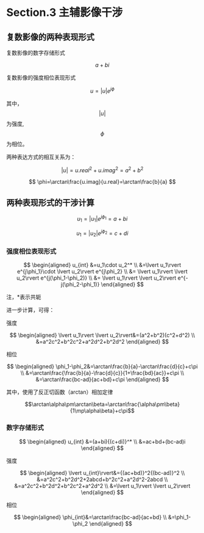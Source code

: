 # Section.3 主辅影像干涉

## 复数影像的两种表现形式

复数影像的数字存储形式 

$$a+bi$$

复数影像的强度相位表现形式

$$u=\lvert u\rvert e^{j\phi}$$

其中，
$$\lvert u\rvert$$
为强度,
$$\phi$$
为相位。

两种表达方式的相互关系为：

$$
\lvert u\rvert={u.real}^2+{u.imag}^2=a^2+b^2
$$

$$
\phi=\arctan\frac{u.imag}{u.real}=\arctan\frac{b}{a}
$$

## 两种表现形式的干涉计算

$$
u_1=\lvert u_1\rvert e^{j\phi_1}=a+bi
$$

$$
u_1=\lvert u_2\rvert e^{j\phi_2}=c+di
$$

### 强度相位表现形式

$$
\begin{aligned}
   u_{int} &=u_1\cdot u_2^* \\
&=\lvert u_1\rvert e^{j\phi_1}\cdot \lvert u_2\rvert e^{j\phi_2} \\
&= \lvert u_1\rvert \lvert u_2\rvert e^{j(\phi_1-\phi_2)} \\
&= \lvert u_1\rvert \lvert u_2\rvert e^{-j(\phi_2-\phi_1)}
\end{aligned}
$$

注，*表示共轭

进一步计算，可得：

强度

$$
\begin{aligned}
\lvert u_1\rvert \lvert u_2\rvert&=(a^2+b^2)(c^2+d^2) \\
&=a^2c^2+b^2c^2+a^2d^2+b^2d^2
\end{aligned}
$$

相位

$$
\begin{aligned}
\phi_1-\phi_2&=\arctan\frac{b}{a}-\arctan\frac{d}{c}+c\pi \\
&=\arctan\frac{\frac{b}{a}-\frac{d}{c}}{1+\frac{bd}{ac}}+c\pi \\
&=\arctan\frac{bc-ad}{ac+bd}+c\pi
\end{aligned}
$$

其中，使用了反正切函数（arctan）相加定律

$$\arctan\alpha\pm\arctan\beta=\arctan\frac{\alpha\pm\beta}{1\mp\alpha\beta}+c\pi$$

### 数字存储形式

$$
\begin{aligned}
u_{int} &=(a+bi){(c+di)}^* \\
&=ac+bd+(bc-ad)i
\end{aligned}
$$

强度

$$
\begin{aligned}
\lvert u_{int}\rvert&={(ac+bd)}^2{(bc-ad)}^2 \\
&=a^2c^2+b^2d^2+2abcd+b^2c^2+a^2d^2-2abcd \\
&=a^2c^2+b^2d^2+b^2c^2+a^2d^2 \\
&=\lvert u_1\rvert \lvert u_2\rvert
\end{aligned}
$$

相位

$$
\begin{aligned}
\phi_{int}&=\arctan\frac{bc-ad}{ac+bd} \\
&=\phi_1-\phi_2
\end{aligned}
$$
